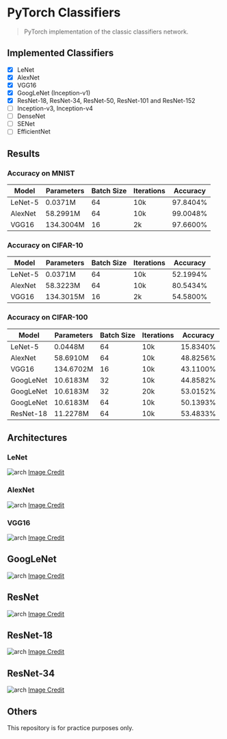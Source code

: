 # PyTorch Classifiers
> PyTorch implementation of the classic classifiers network.

## Implemented Classifiers
+ [x] LeNet
+ [x] AlexNet
+ [x] VGG16
+ [x] GoogLeNet (Inception-v1)
+ [x] ResNet-18, ResNet-34, ResNet-50, ResNet-101 and ResNet-152
+ [ ] Inception-v3, Inception-v4
+ [ ] DenseNet
+ [ ] SENet
+ [ ] EfficientNet

## Results
### Accuracy on MNIST
|Model|Parameters|Batch Size|Iterations|Accuracy|
|---|---|---|---|---|
|LeNet-5|0.0371M|64|10k|97.8404%|
|AlexNet|58.2991M|64|10k|99.0048%|
|VGG16|134.3004M|16|2k|97.6600%|

### Accuracy on CIFAR-10
|Model|Parameters|Batch Size|Iterations|Accuracy|
|---|---|---|---|---|
|LeNet-5|0.0371M|64|10k|52.1994%|
|AlexNet|58.3223M|64|10k|80.5434%|
|VGG16|134.3015M|16|2k|54.5800%|

### Accuracy on CIFAR-100
|Model|Parameters|Batch Size|Iterations|Accuracy|   
|---|---|---|---|---|
|LeNet-5|0.0448M|64|10k|15.8340%|
|AlexNet|58.6910M|64|10k|48.8256%|
|VGG16|134.6702M|16|10k|43.1100%|
|GoogLeNet|10.6183M|32|10k|44.8582%|
|GoogLeNet|10.6183M|32|20k|53.0152%|
|GoogLeNet|10.6183M|64|10k|50.1393%|
|ResNet-18|11.2278M|64|10k|53.4833%|

## Architectures
### LeNet
![arch](./assets/lenet.png)
[Image Credit](http://yann.lecun.com/exdb/publis/pdf/lecun-98.pdf)

### AlexNet
![arch](./assets/alexnet.png)
[Image Credit](https://www.researchgate.net/figure/AlexNet-architecture-Includes-5-convolutional-layers-and-3-fullyconnected-layers_fig3_322592079)

### VGG16
![arch](./assets/vgg16.png)
[Image Credit](https://neurohive.io/en/popular-networks/vgg16/)

## GoogLeNet
![arch](./assets/googlenet.png)
[Image Credit](https://www.geeksforgeeks.org/understanding-googlenet-model-cnn-architecture/)

## ResNet
![arch](./assets/resnet.png)
[Image Credit](https://arxiv.org/abs/1512.03385)

## ResNet-18
![arch](./assets/resnet18.png)
[Image Credit](https://www.researchgate.net/figure/ResNet-18-model-architecture-10_fig2_342828449)

## ResNet-34
![arch](./assets/resnet34.png)
[Image Credit](https://datascience.stackexchange.com/questions/33022/how-to-interpert-resnet50-layer-types)


## Others
This repository is for practice purposes only.